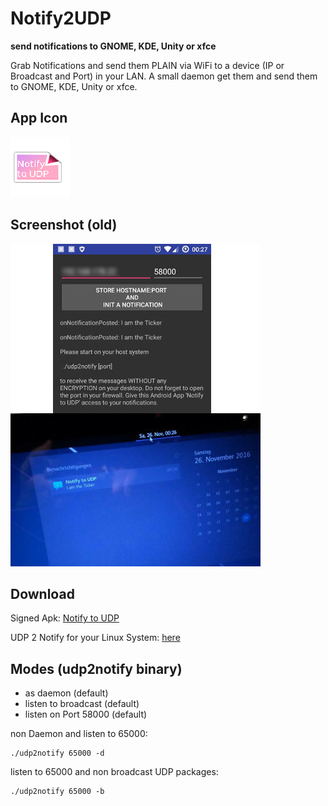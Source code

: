 # Notify2UDP

**send notifications to GNOME, KDE, Unity or xfce**

Grab Notifications and send them PLAIN via WiFi to a device (IP or Broadcast and Port) in your LAN.
A small daemon get them and send them to GNOME, KDE, Unity or xfce.

## App Icon

![The App Icon](app/src/main/res/mipmap-xhdpi/ic_launcher.png)

## Screenshot (old)

![Screenshot](photo_v01.jpg)

## Download

Signed Apk: [Notify to UDP](https://raw.githubusercontent.com/no-go/Notify2UDP/master/app/app-release.apk)

UDP 2 Notify for your Linux System: [here](../../tree/master/udp2notify)

## Modes (udp2notify binary)

- as daemon (default)
- listen to broadcast (default)
- listen on Port 58000 (default)

non Daemon and listen to 65000:

    ./udp2notify 65000 -d

listen to 65000 and non broadcast UDP packages:

    ./udp2notify 65000 -b
